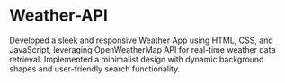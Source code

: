 # Weather-API
Developed a sleek and responsive Weather App using HTML, CSS, and JavaScript, leveraging OpenWeatherMap API for real-time weather data retrieval. Implemented a minimalist design with dynamic background shapes and user-friendly search functionality.
